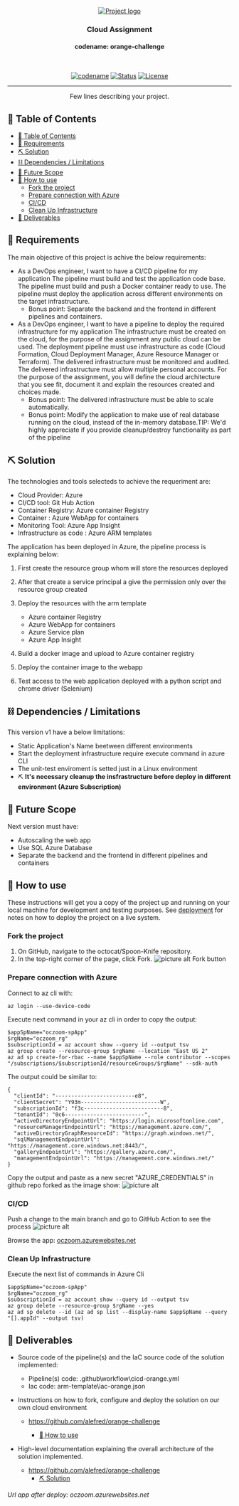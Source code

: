 <p align="center">
  <a href="" rel="noopener">
 <img src="https://chi01pap002files.storage.live.com/y4mlaO_NDkgJ4uxGWNTZaW5ETLc5egUpq-WPXvWwbqmVp3wrUe2o8KDQbn2eVnVBrGf7rHj4tLiaSs9IyZ9iFJh_U552wj5Jjtn8Pv60fOY9YxBZn1ObOKl_k4kxDKMnwfCFX41Kvxg9tlKshftLPbiJAdMyUH-B0UP24gfy2BL7kgSFXOOwLdMAeoCwDZ13aLS?width=2204&height=1326&cropmode=none" alt="Project logo"></a>
</p>
<h3 align="center">Cloud Assignment</h3>
<h4 align="center">codename: orange-challenge</h4>
</br>
<div align="center">

[![codename](https://img.shields.io/badge/codename-orange-orange.svg)](https://github.com/alefred/orange-challenge)
[![Status](https://img.shields.io/badge/status-active-success.svg)]()
[![License](https://img.shields.io/badge/license-MIT-blue.svg)](LICENSE.md)

</div>

---

<p align="center"> Few lines describing your project.
    <br> 
</p>

## 📝 Table of Contents

- [📝 Table of Contents](#-table-of-contents)
- [🧐 Requirements <a name = "Requirements"></a>](#-requirements-)
- [⛏️ Solution <a name = "idea"></a>](#️-solution-)
- [⛓️ Dependencies / Limitations <a name = "limitations"></a>](#️-dependencies--limitations-)
- [🚀 Future Scope <a name = "future_scope"></a>](#-future-scope-)
- [🏁 How to use <a name = "getting_started"></a>](#-how-to-use-)
  - [Fork the project](#fork-the-project)
  - [Prepare connection with Azure](#prepare-connection-with-azure)
  - [CI/CD](#cicd)
  - [Clean Up Infrastructure](#clean-up-infrastructure)
- [🎉 Deliverables <a name = "acknowledgments"></a>](#-deliverables-)

## 🧐 Requirements <a name = "Requirements"></a>

The main objective of this project is achive the below requirements:
- As a DevOps engineer, I want to have a CI/CD pipeline for my application
The pipeline must build and test the application code base.
The pipeline must build and push a Docker container ready to use.
The pipeline must deploy the application across different environments on the target
infrastructure.
  - Bonus point: Separate the backend and the frontend in different pipelines and containers.
- As a DevOps engineer, I want to have a pipeline to deploy the required infrastructure for my application
The infrastructure must be created on the cloud, for the purpose of the assignment any
public cloud can be used.
The deployment pipeline must use infrastructure as code (Cloud Formation, Cloud
Deployment Manager, Azure Resource Manager or Terraform).
The delivered infrastructure must be monitored and audited.
The delivered infrastructure must allow multiple personal accounts.
For the purpose of the assignment, you will define the cloud architecture that you see fit, document it and explain the resources created and choices made.
  - Bonus point: The delivered infrastructure must be able to scale automatically.
  - Bonus point: Modify the application to make use of real database running on the cloud,
instead of the in-memory database.TIP: We'd highly appreciate if you provide cleanup/destroy functionality as part of the
pipeline

## ⛏️ Solution <a name = "idea"></a>

  The technologies and tools selecteds to achieve the requeriment are:

  - Cloud Provider: Azure
  - CI/CD tool: Git Hub Action
  - Container Registry: Azure container Registry
  - Container : Azure WebApp for containers
  - Monitoring Tool:  Azure App Insight
  - Infrastructure as code : Azure ARM templates

The application has been deployed in Azure, the pipeline process is explaining below:

 1. First create the resource group whom will store the resources deployed
 2. After that create a service principal a give the permission only over the resource group created
 3. Deploy the resources with the arm template 
   
    - Azure container Registry
    - Azure WebApp for containers
    - Azure Service plan
    - Azure App Insight
 4. Build a docker image and upload to Azure container registry
 5. Deploy the container image to the webapp 
 6. Test access to the web application deployed with a python script and chrome driver (Selenium)

## ⛓️ Dependencies / Limitations <a name = "limitations"></a>

This version v1 have a below limitations:

- Static Application's Name beetween different environments
- Start the deployment infrastructure require execute command in azure CLI 
- The unit-test enviroment is setted just in a Linux environment
- ⛏️ **It's necessary cleanup the insfrastructure before deploy in different environment (Azure Subscription)**

## 🚀 Future Scope <a name = "future_scope"></a>

Next version must have:

 - Autoscaling the web app 
 - Use SQL Azure Database
 - Separate the backend and the frontend in different pipelines and containers

## 🏁 How to use <a name = "getting_started"></a>

These instructions will get you a copy of the project up and running on your local machine for development
and testing purposes. See [deployment](#deployment) for notes on how to deploy the project on a live system.

### Fork the project
 1. On GitHub, navigate to the octocat/Spoon-Knife repository.
 2. In the top-right corner of the page, click Fork.
   ![picture alt](https://docs.github.com/assets/images/help/repository/fork_button.jpg "Title is optional")
Fork button

### Prepare connection with Azure
Connect to az cli with:
```
az login --use-device-code
```
Execute next command in your az cli in order to copy the output:
```
$appSpName="oczoom-spApp"
$rgName="oczoom_rg"
$subscriptionId = az account show --query id --output tsv
az group create --resource-group $rgName --location "East US 2"
az ad sp create-for-rbac --name $appSpName --role contributor --scopes "/subscriptions/$subscriptionId/resourceGroups/$rgName" --sdk-auth

```
The output could be similar to:
```
{
  "clientId": "-------------------------e8",
  "clientSecret": "Y93m-------------------------W",
  "subscriptionId": "f3c-------------------------8",
  "tenantId": "0c6-------------------------",
  "activeDirectoryEndpointUrl": "https://login.microsoftonline.com",
  "resourceManagerEndpointUrl": "https://management.azure.com/",
  "activeDirectoryGraphResourceId": "https://graph.windows.net/",
  "sqlManagementEndpointUrl": "https://management.core.windows.net:8443/",
  "galleryEndpointUrl": "https://gallery.azure.com/",
  "managementEndpointUrl": "https://management.core.windows.net/"
}

```
Copy the output and paste as a new secret "AZURE_CREDENTIALS" in github repo forked as the image show:
![picture alt](https://chi01pap002files.storage.live.com/y4mlQu23SCpALUKVmBx1UmaMagS-gWh9Rgq-zxySMOYexJ3XKcoJrF2c6MZ0JS2kDoWJZLoQe1Q3coI_GWBVBp9JrTpQBA3ELlAzqhmJHjbqPi_F4w2RD2iL2ISpm2KGtO0oskDImOb1KeZ3zcDpdvWMKcBW4X7uDBqHUt0x5fEvwpv_LtceI7eEi7YkSxQK0Zs?width=1352&height=739&cropmode=none "Title is optional")

### CI/CD
Push a change to the main branch and go to GitHub Action to see the process
![picture alt](https://chi01pap002files.storage.live.com/y4mSCH-CpKWJ20RifjiSwuCfmrSMGRZObG7gs33Fn4FxmAknlR_zkpnReaAUbFWfxeSbJrSd-sWEIyzOjc4LwLs3VIRXLEFo8PpofCceWtWGCzrfIR9Z4LmNeYkIPOHqSW44c8Hk0gZlV0WAWiJ5nxRoPeXQwK03FY-TGh25G3i4jaSEHvbU4RZaKdeSDFoR9wc?width=1909&height=755&cropmode=none "Title is optional")

Browse the app: [oczoom.azurewebsites.net](http://oczoom.azurewebsites.net/login)

### Clean Up Infrastructure

Execute the next list of commands in Azure Cli

```
$appSpName="oczoom-spApp"
$rgName="oczoom_rg"
$subscriptionId = az account show --query id --output tsv
az group delete --resource-group $rgName --yes
az ad sp delete --id (az ad sp list --display-name $appSpName --query "[].appId" --output tsv)
```


## 🎉 Deliverables <a name = "acknowledgments"></a>

- Source code of the pipeline(s) and the IaC source code of the solution implemented:

  - Pipeline(s) code: .github\workflow\cicd-orange.yml
  - Iac code: arm-template\iac-orange.json
- Instructions on how to fork, configure and deploy the solution on our own cloud
environment
  - https://github.com/alefred/orange-challenge
  
    - [🏁 How to use <a name = "getting_started"></a>](#-how-to-use-)
- High-level documentation explaining the overall architecture of the solution implemented.
  - https://github.com/alefred/orange-challenge
    - [⛏️ Solution <a name = "idea"></a>](#️-solution-)



*Url app after deploy: oczoom.azurewebsites.net*
  
